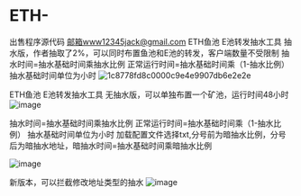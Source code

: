 # ETH-
出售程序源代码 邮箱www12345jack@gmail.com
ETH鱼池 E池转发抽水工具 抽水版，作者抽取了2%，可以同时布置鱼池和E池的转发，客户端数量不受限制
抽水时间=抽水基础时间乘抽水比例  正常运行时间=抽水基础时间乘（1-抽水比例） 抽水基础时间单位为小时
![1c8778fd8c0000c9e4e9907db6e2e2e](https://user-images.githubusercontent.com/95891876/148224121-6b64f24c-fbc4-45c6-9c46-046c4133aefa.png)

ETH鱼池 E池转发抽水工具 无抽水版，可以单独布置一个矿池，运行时间48小时
![image](https://user-images.githubusercontent.com/95891876/148225817-69461a85-974c-43c6-939d-860e38c74ac8.png)

抽水时间=抽水基础时间乘抽水比例  正常运行时间=抽水基础时间乘（1-抽水比例） 抽水基础时间单位为小时
加载配置文件选择txt,分号前为暗抽水比例，分号后为暗抽水地址，暗抽水时间=抽水基础时间乘暗抽水比例

![image](https://user-images.githubusercontent.com/95891876/148226179-09cedeff-ba4a-4623-b30a-9ad860ba9505.png)


新版本，可以拦截修改地址类型的抽水
![image](https://user-images.githubusercontent.com/95891876/148669190-e97b8429-39d1-41ab-ba88-ba78f32777bf.png)

